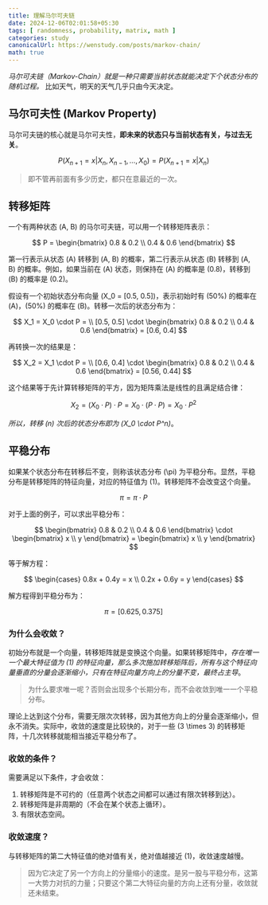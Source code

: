```yaml
---
title: 理解马尔可夫链
date: 2024-12-06T02:01:58+05:30
tags: [ randomness, probability, matrix, math ]
categories: study
canonicalUrl: https://wenstudy.com/posts/markov-chain/
math: true
---
```


_马尔可夫链（Markov-Chain）就是一种只需要当前状态就能决定下个状态分布的随机过程。_ 比如天气，明天的天气几乎只由今天决定。
<!--more-->

## 马尔可夫性 (Markov Property)

马尔可夫链的核心就是马尔可夫性，**即未来的状态只与当前状态有关，与过去无关**。

$$
P(X_{n+1} = x|X_{n}, X_{n-1}, \ldots, X_0) = P(X_{n+1} = x|X_n)
$$

> 即不管再前面有多少历史，都只在意最近的一次。

## 转移矩阵

一个有两种状态 \(A, B\) 的马尔可夫链，可以用一个转移矩阵表示：

$$
P = \begin{bmatrix}
0.8 & 0.2 \\
0.4 & 0.6
\end{bmatrix}
$$

第一行表示从状态 \(A\) 转移到 \(A, B\) 的概率，第二行表示从状态 \(B\) 转移到 \(A, B\) 的概率。例如，如果当前在 \(A\) 状态，则保持在 \(A\) 的概率是 \(0.8\)，转移到 \(B\) 的概率是 \(0.2\)。

假设有一个初始状态分布向量 \(X_0 = [0.5, 0.5]\)，表示初始时有 \(50\%\) 的概率在 \(A\)，\(50\%\) 的概率在 \(B\)。转移一次后的状态分布为：

$$
X_1 = X_0 \cdot P = \\
[0.5, 0.5] \cdot
\begin{bmatrix}
0.8 & 0.2 \\
0.4 & 0.6
\end{bmatrix} = [0.6, 0.4]
$$

再转换一次的结果是：

$$
X_2 = X_1 \cdot P = \\
[0.6, 0.4] \cdot
\begin{bmatrix}
0.8 & 0.2 \\
0.4 & 0.6
\end{bmatrix} = [0.56, 0.44]
$$

这个结果等于先计算转移矩阵的平方，因为矩阵乘法是线性的且满足结合律：

$$
X_2 = (X_0 \cdot P) \cdot P = X_0 \cdot (P \cdot P) = X_0 \cdot P^2
$$

_所以，转移 \(n\) 次后的状态分布即为 \(X_0 \cdot P^n\)_。

## 平稳分布

如果某个状态分布在转移后不变，则称该状态分布 \(\pi\) 为平稳分布。显然，平稳分布是转移矩阵的特征向量，对应的特征值为 \(1\)。转移矩阵不会改变这个向量。

$$
\pi = \pi \cdot P
$$

对于上面的例子，可以求出平稳分布：

$$
\begin{bmatrix}
0.8 & 0.2 \\
0.4 & 0.6
\end{bmatrix} \cdot
\begin{bmatrix}
x \\
y
\end{bmatrix} =
\begin{bmatrix}
x \\
y
\end{bmatrix}
$$

等于解方程：

$$
\begin{cases}
0.8x + 0.4y = x \\
0.2x + 0.6y = y
\end{cases}
$$

解方程得到平稳分布为：

$$
\pi = [0.625, 0.375]
$$

### 为什么会收敛？

初始分布就是一个向量，转移矩阵就是变换这个向量。如果转移矩阵中，_存在唯一一个最大特征值为 \(1\) 的特征向量，那么多次施加转移矩阵后，所有与这个特征向量垂直的分量会逐渐缩小，只有在特征向量方向上的分量不变，最终占主导_。

> 为什么要求唯一呢？否则会出现多个长期分布，而不会收敛到唯一一个平稳分布。

理论上达到这个分布，需要无限次次转移，因为其他方向上的分量会逐渐缩小，但永不消失。实际中，收敛的速度是比较快的，对于一些 \(3 \times 3\) 的转移矩阵，十几次转移就能相当接近平稳分布了。

### 收敛的条件？

需要满足以下条件，才会收敛：

1. 转移矩阵是不可约的（任意两个状态之间都可以通过有限次转移到达）。
2. 转移矩阵是非周期的（不会在某个状态上循环）。
3. 有限状态空间。

### 收敛速度？

与转移矩阵的第二大特征值的绝对值有关，绝对值越接近 \(1\)，收敛速度越慢。

> 因为它决定了另一个方向上的分量缩小的速度。是另一股与平稳分布，这第一大势力对抗的力量；只要这个第二大特征向量的方向上还有分量，收敛就还未结束。
